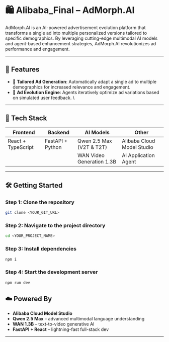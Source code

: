 
# 🛍️ Alibaba_Final – AdMorph.AI

AdMorph.AI is an AI-powered advertisement evolution platform that transforms a single ad into multiple personalized versions tailored to specific demographics. By leveraging cutting-edge multimodal AI models and agent-based enhancement strategies, AdMorph.AI revolutionizes ad performance and engagement.

---

## 🚀 Features

- 🎯 **Tailored Ad Generation**: Automatically adapt a single ad to multiple demographics for increased relevance and engagement.
- 🔁 **Ad Evolution Engine**: Agents iteratively optimize ad variations based on simulated user feedback.
\
---

## 🧠 Tech Stack

| Frontend         | Backend         | AI Models                                      | Other                     |
|------------------|------------------|------------------------------------------------|---------------------------|
| React + TypeScript | FastAPI + Python | Qwen 2.5 Max (V2T & T2T)                       | Alibaba Cloud Model Studio |
|                  |                  | WAN Video Generation 1.3B                      | AI Application Agent       |

---

## 🛠️ Getting Started

### Step 1: Clone the repository

```bash
git clone <YOUR_GIT_URL>
```

### Step 2: Navigate to the project directory

```bash
cd <YOUR_PROJECT_NAME>
```

### Step 3: Install dependencies

```bash
npm i
```

### Step 4: Start the development server

```bash
npm run dev
```

## ☁️ Powered By

- **Alibaba Cloud Model Studio**
- **Qwen 2.5 Max** – advanced multimodal language understanding
- **WAN 1.3B** – text-to-video generative AI
- **FastAPI + React** – lightning-fast full-stack dev

---
